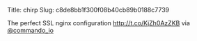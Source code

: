 Title: chirp
Slug: c8de8bb1f300f08b40cb89b0188c7739

The perfect SSL nginx configuration <a href="http://t.co/KjZh0AzZKB">http://t.co/KjZh0AzZKB</a> via <a href="http://twitter.com/commando_io">@commando_io</a>
